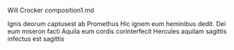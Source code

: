 Will Crocker composition1.md

Ignis deorum captusest ab Promethus
Hic ignem eum heminibus dedit.
Dei eum miseron facti 
Aquila eum  cordis corinterfecit
Hercules aquilam sagittis infectus est sagittis
